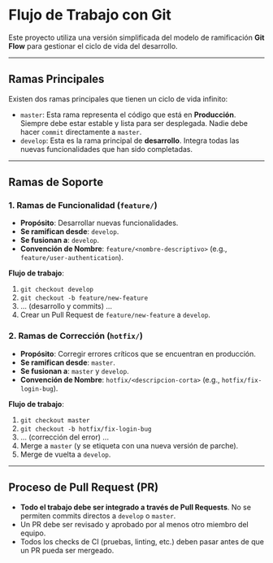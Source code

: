 # Flujo de Trabajo con Git

Este proyecto utiliza una versión simplificada del modelo de ramificación **Git Flow** para gestionar el ciclo de vida del desarrollo.

---

## Ramas Principales

Existen dos ramas principales que tienen un ciclo de vida infinito:

-   `master`: Esta rama representa el código que está en **Producción**. Siempre debe estar estable y lista para ser desplegada. Nadie debe hacer `commit` directamente a `master`.
-   `develop`: Esta es la rama principal de **desarrollo**. Integra todas las nuevas funcionalidades que han sido completadas.

---

## Ramas de Soporte

### 1. Ramas de Funcionalidad (`feature/`)

-   **Propósito**: Desarrollar nuevas funcionalidades.
-   **Se ramifican desde**: `develop`.
-   **Se fusionan a**: `develop`.
-   **Convención de Nombre**: `feature/<nombre-descriptivo>` (e.g., `feature/user-authentication`).

**Flujo de trabajo**:
1.  `git checkout develop`
2.  `git checkout -b feature/new-feature`
3.  ... (desarrollo y commits) ...
4.  Crear un Pull Request de `feature/new-feature` a `develop`.

### 2. Ramas de Corrección (`hotfix/`)

-   **Propósito**: Corregir errores críticos que se encuentran en producción.
-   **Se ramifican desde**: `master`.
-   **Se fusionan a**: `master` y `develop`.
-   **Convención de Nombre**: `hotfix/<descripcion-corta>` (e.g., `hotfix/fix-login-bug`).

**Flujo de trabajo**:
1.  `git checkout master`
2.  `git checkout -b hotfix/fix-login-bug`
3.  ... (corrección del error) ...
4.  Merge a `master` (y se etiqueta con una nueva versión de parche).
5.  Merge de vuelta a `develop`.

---

## Proceso de Pull Request (PR)

-   **Todo el trabajo debe ser integrado a través de Pull Requests**. No se permiten commits directos a `develop` o `master`.
-   Un PR debe ser revisado y aprobado por al menos otro miembro del equipo.
-   Todos los checks de CI (pruebas, linting, etc.) deben pasar antes de que un PR pueda ser mergeado. 